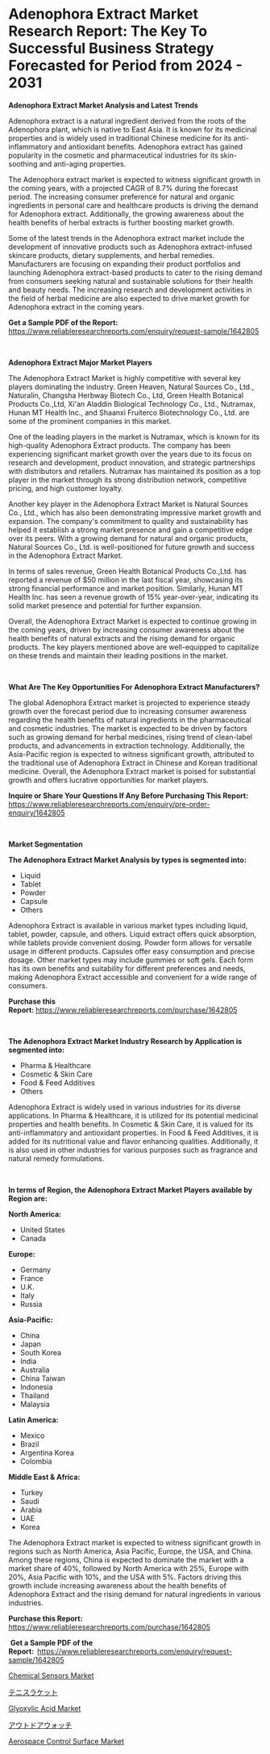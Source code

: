 <p><h1>Adenophora Extract Market Research Report: The Key To Successful Business Strategy Forecasted for Period from 2024 - 2031</h1></p><p><strong>Adenophora Extract Market Analysis and Latest Trends</strong></p>
<p><p>Adenophora extract is a natural ingredient derived from the roots of the Adenophora plant, which is native to East Asia. It is known for its medicinal properties and is widely used in traditional Chinese medicine for its anti-inflammatory and antioxidant benefits. Adenophora extract has gained popularity in the cosmetic and pharmaceutical industries for its skin-soothing and anti-aging properties.</p><p>The Adenophora extract market is expected to witness significant growth in the coming years, with a projected CAGR of 8.7% during the forecast period. The increasing consumer preference for natural and organic ingredients in personal care and healthcare products is driving the demand for Adenophora extract. Additionally, the growing awareness about the health benefits of herbal extracts is further boosting market growth.</p><p>Some of the latest trends in the Adenophora extract market include the development of innovative products such as Adenophora extract-infused skincare products, dietary supplements, and herbal remedies. Manufacturers are focusing on expanding their product portfolios and launching Adenophora extract-based products to cater to the rising demand from consumers seeking natural and sustainable solutions for their health and beauty needs. The increasing research and development activities in the field of herbal medicine are also expected to drive market growth for Adenophora extract in the coming years.</p></p>
<p><strong>Get a Sample PDF of the Report:&nbsp;</strong> <a href="https://www.reliableresearchreports.com/enquiry/request-sample/1642805">https://www.reliableresearchreports.com/enquiry/request-sample/1642805</a></p>
<p>&nbsp;</p>
<p><strong>Adenophora Extract Major Market Players</strong></p>
<p><p>The Adenophora Extract Market is highly competitive with several key players dominating the industry. Green Heaven, Natural Sources Co., Ltd., Naturalin, Changsha Herbway Biotech Co., Ltd, Green Health Botanical Products Co.,Ltd, Xi'an Aladdin Biological Technology Co., Ltd., Nutramax, Hunan MT Health Inc., and Shaanxi Fruiterco Biotechnology Co., Ltd. are some of the prominent companies in this market.</p><p>One of the leading players in the market is Nutramax, which is known for its high-quality Adenophora Extract products. The company has been experiencing significant market growth over the years due to its focus on research and development, product innovation, and strategic partnerships with distributors and retailers. Nutramax has maintained its position as a top player in the market through its strong distribution network, competitive pricing, and high customer loyalty.</p><p>Another key player in the Adenophora Extract Market is Natural Sources Co., Ltd., which has also been demonstrating impressive market growth and expansion. The company's commitment to quality and sustainability has helped it establish a strong market presence and gain a competitive edge over its peers. With a growing demand for natural and organic products, Natural Sources Co., Ltd. is well-positioned for future growth and success in the Adenophora Extract Market.</p><p>In terms of sales revenue, Green Health Botanical Products Co.,Ltd. has reported a revenue of $50 million in the last fiscal year, showcasing its strong financial performance and market position. Similarly, Hunan MT Health Inc. has seen a revenue growth of 15% year-over-year, indicating its solid market presence and potential for further expansion.</p><p>Overall, the Adenophora Extract Market is expected to continue growing in the coming years, driven by increasing consumer awareness about the health benefits of natural extracts and the rising demand for organic products. The key players mentioned above are well-equipped to capitalize on these trends and maintain their leading positions in the market.</p></p>
<p>&nbsp;</p>
<p><strong>What Are The Key Opportunities For Adenophora Extract Manufacturers?</strong></p>
<p><p>The global Adenophora Extract market is projected to experience steady growth over the forecast period due to increasing consumer awareness regarding the health benefits of natural ingredients in the pharmaceutical and cosmetic industries. The market is expected to be driven by factors such as growing demand for herbal medicines, rising trend of clean-label products, and advancements in extraction technology. Additionally, the Asia-Pacific region is expected to witness significant growth, attributed to the traditional use of Adenophora Extract in Chinese and Korean traditional medicine. Overall, the Adenophora Extract market is poised for substantial growth and offers lucrative opportunities for market players.</p></p>
<p><strong>Inquire or Share Your Questions If Any Before Purchasing This Report:</strong> <a href="https://www.reliableresearchreports.com/enquiry/pre-order-enquiry/1642805">https://www.reliableresearchreports.com/enquiry/pre-order-enquiry/1642805</a></p>
<p>&nbsp;</p>
<p><strong>Market Segmentation</strong></p>
<p><strong>The Adenophora Extract Market Analysis by types is segmented into:</strong></p>
<p><ul><li>Liquid</li><li>Tablet</li><li>Powder</li><li>Capsule</li><li>Others</li></ul></p>
<p><p>Adenophora Extract is available in various market types including liquid, tablet, powder, capsule, and others. Liquid extract offers quick absorption, while tablets provide convenient dosing. Powder form allows for versatile usage in different products. Capsules offer easy consumption and precise dosage. Other market types may include gummies or soft gels. Each form has its own benefits and suitability for different preferences and needs, making Adenophora Extract accessible and convenient for a wide range of consumers.</p></p>
<p><strong>Purchase this Report:&nbsp;</strong><a href="https://www.reliableresearchreports.com/purchase/1642805">https://www.reliableresearchreports.com/purchase/1642805</a></p>
<p>&nbsp;</p>
<p><strong>The Adenophora Extract Market Industry Research by Application is segmented into:</strong></p>
<p><ul><li>Pharma & Healthcare</li><li>Cosmetic & Skin Care</li><li>Food & Feed Additives</li><li>Others</li></ul></p>
<p><p>Adenophora Extract is widely used in various industries for its diverse applications. In Pharma & Healthcare, it is utilized for its potential medicinal properties and health benefits. In Cosmetic & Skin Care, it is valued for its anti-inflammatory and antioxidant properties. In Food & Feed Additives, it is added for its nutritional value and flavor enhancing qualities. Additionally, it is also used in other industries for various purposes such as fragrance and natural remedy formulations.</p></p>
<p>&nbsp;</p>
<p><strong>In terms of Region, the Adenophora Extract Market Players available by Region are:</strong></p>
<p>
    <p> <strong> North America: </strong>
        <ul>
            <li>United States</li>
            <li>Canada</li>
        </ul>
        </p> 
    <p> <strong> Europe: </strong>
        <ul>
            <li>Germany</li>
            <li>France</li>
            <li>U.K.</li>
            <li>Italy</li>
            <li>Russia</li>
        </ul>
        </p> 
    <p> <strong> Asia-Pacific: </strong>
        <ul>
            <li>China</li>
            <li>Japan</li>
            <li>South Korea</li>
            <li>India</li>
            <li>Australia</li>
            <li>China Taiwan</li>
            <li>Indonesia</li>
            <li>Thailand</li>
            <li>Malaysia</li>
        </ul>
        </p> 
    <p> <strong> Latin America: </strong>
        <ul>
            <li>Mexico</li>
            <li>Brazil</li>
            <li>Argentina Korea</li>
            <li>Colombia</li>
        </ul>
        </p> 
    <p> <strong> Middle East & Africa: </strong>
        <ul>
            <li>Turkey</li>
            <li>Saudi</li>
            <li>Arabia</li>
            <li>UAE</li>
            <li>Korea</li>
        </ul>
    </p>
    </p>
<p><p>The Adenophora Extract market is expected to witness significant growth in regions such as North America, Asia Pacific, Europe, the USA, and China. Among these regions, China is expected to dominate the market with a market share of 40%, followed by North America with 25%, Europe with 20%, Asia Pacific with 10%, and the USA with 5%. Factors driving this growth include increasing awareness about the health benefits of Adenophora Extract and the rising demand for natural ingredients in various industries.</p></p>
<p><strong>Purchase this Report: </strong><a href="https://www.reliableresearchreports.com/purchase/1642805">https://www.reliableresearchreports.com/purchase/1642805</a></p>
<p>&nbsp;<strong>Get a Sample PDF of the Report:&nbsp;&nbsp;</strong><a href="https://www.reliableresearchreports.com/enquiry/request-sample/1642805">https://www.reliableresearchreports.com/enquiry/request-sample/1642805</a></p>
<p><strong></strong></p>
<p><p><a href="https://view.publitas.com/reportprime-1/chemical-sensors-market-challenges-opportunities-and-growth-drivers-and-major-market-players-forecasted-for-period-from-2024-2031/">Chemical Sensors Market</a></p><p><a href="https://medium.com/@joanne.southgate/%E3%83%86%E3%83%8B%E3%82%B9%E3%83%A9%E3%82%B1%E3%83%83%E3%83%88%E5%B8%82%E5%A0%B4%E3%81%AE%E3%82%B5%E3%82%A4%E3%82%BA-cagr-%E3%83%88%E3%83%AC%E3%83%B3%E3%83%892024%E5%B9%B4%E3%81%8B%E3%82%892030%E5%B9%B4-1067b238d726">テニスラケット</a></p><p><a href="https://view.publitas.com/reportprime-1/glyoxylic-acid-market-centers-on-aspects-such-as-market-growth-market-share-market-opportunity-and-projected-forecasts-spanning-from-2024-to-2031/">Glyoxylic Acid Market</a></p><p><a href="https://medium.com/@joanne.southgate/%E3%82%A2%E3%82%A6%E3%83%88%E3%83%89%E3%82%A2%E6%99%82%E8%A8%88%E5%B8%82%E5%A0%B4%E3%81%AF-%E5%B8%82%E5%A0%B4%E3%82%B7%E3%82%A7%E3%82%A2-%E3%82%B5%E3%82%A4%E3%82%BA-%E3%81%8A%E3%82%88%E3%81%B32031%E5%B9%B4%E3%81%BE%E3%81%A7%E3%81%AE%E4%BA%88%E6%B8%AC%E3%81%AB%E7%84%A6%E7%82%B9%E3%82%92%E5%BD%93%E3%81%A6%E3%81%A6%E3%81%84%E3%81%BE%E3%81%99-db3a97c1a774">アウトドアウォッチ</a></p><p><a href="https://simplistic-meeting-7ee.notion.site/Aerospace-Control-Surface-Market-Furnish-Information-about-Market-Size-Market-Share-Market-Dynamic-9cf5d5df5b6f4b87b589da885536e25c">Aerospace Control Surface Market</a></p></p>